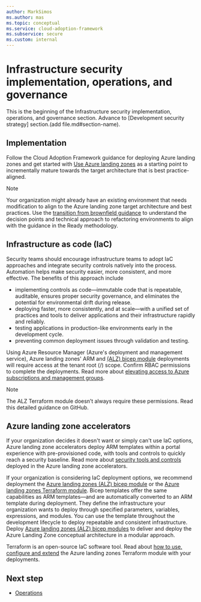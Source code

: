 ```yaml
---
author: MarkSimos
ms.author: mas
ms.topic: conceptual
ms.service: cloud-adoption-framework
ms.subservice: secure
ms.custom: internal
---
```


# Infrastructure security implementation, operations, and governance

This is the beginning of the Infrastructure security implementation, operations, and governance section. Advance to [Development security strategy] section.(add file.md#section-name).

## Implementation
Follow the Cloud Adoption Framework guidance for deploying Azure landing zones and get started with [Use Azure landing zones]() as a starting point to incrementally mature towards the target architecture that is best practice-aligned.

> [!NOTE]
> Your organization might already have an existing environment that needs modification to align to the Azure landing zone target architecture and best practices. Use the [transition from brownfield guidance](/azure/cloud-adoption-framework/ready/enterprise-scale/transition) to understand the decision points and technical approach to refactoring environments to align with the guidance in the Ready methodology.

## Infrastructure as code (IaC)

Security teams should encourage infrastructure teams to adopt IaC approaches and integrate security controls natively into the process. Automation helps make security easier, more consistent, and more effective. The benefits of this approach include

- implementing controls as code—immutable code that is repeatable, auditable, ensures proper security governance, and eliminates the potential for environmental drift during release.
- deploying faster, more consistently, and at scale—with a unified set of practices and tools to deliver applications and their infrastructure rapidly and reliably.
- testing applications in production-like environments early in the development cycle.
- preventing common deployment issues through validation and testing.

Using Azure Resource Manager (Azure's deployment and management service), Azure landing zones' ARM and [(ALZ) bicep module](https://github.com/Azure/ALZ-Bicep) deployments will require access at the tenant root (/) scope. Confirm RBAC permissions to complete the deployments. Read more about [elevating access to Azure subscriptions and management groups](/azure/role-based-access-control/elevate-access-global-admin?toc=%252fazure%252factive-directory%252fprivileged-identity-management%252ftoc.json).

> [!NOTE]
> The ALZ Terraform module doesn’t always require these permissions. Read this detailed guidance on GitHub.

## Azure landing zone accelerators

If your organization decides it doesn't want or simply can't use IaC options, Azure landing zone accelerators deploy ARM templates within a portal experience with pre-provisioned code, with tools and controls to quickly reach a security baseline. Read more about [security tools and controls](/azure/cloud-adoption-framework/ready/landing-zone/design-area/security#security-in-the-azure-landing-zone-accelerator) deployed in the Azure landing zone accelerators.

If your organization is considering IaC deployment options, we recommend deployment the [Azure landing zones (ALZ) bicep module](https://github.com/Azure/ALZ-Bicep) or the [Azure landing zones Terraform module](https://aka.ms/alz/tf). Bicep templates offer the same capabilities as ARM templates—and are automatically converted to an ARM template during deployment. They define the infrastructure your organization wants to deploy through specified parameters, variables, expressions, and modules. You can use the template throughout the development lifecycle to deploy repeatable and consistent infrastructure. Deploy [Azure landing zones (ALZ) bicep modules](https://github.com/Azure/ALZ-Bicep) to deliver and deploy the Azure Landing Zone conceptual architecture in a modular approach.

Terraform is an open-source IaC software tool. Read about [how to use, configure and extend](https://aka.ms/alz/tf) the Azure landing zones Terraform module with your deployments.

## Next step

- [Operations](infrastructure-security-operations-governance.md)